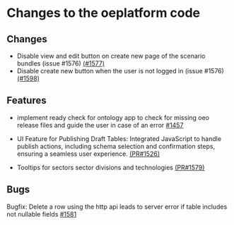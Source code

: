 # Changes to the oeplatform code

## Changes

- Disable view and edit button on create new page of the scenario bundles  (issue #1576) [(#1577)](https://github.com/OpenEnergyPlatform/oeplatform/pull/1577)
- Disable create new button when the user is not logged in  (issue #1576) [(#1598)](https://github.com/OpenEnergyPlatform/oeplatform/pull/1598)

## Features

- implement ready check for ontology app to check for missing oeo release files and guide the user in case of an error [#1457](https://github.com/OpenEnergyPlatform/oeplatform/pull/1547/)

- UI Feature for Publishing Draft Tables: Integrated JavaScript to handle publish actions, including schema selection and confirmation steps, ensuring a seamless user experience.  [(PR#1526)](https://github.com/OpenEnergyPlatform/oeplatform/pull/1526)

- Tooltips for sectors sector divisions and technologies [(PR#1579)](https://github.com/OpenEnergyPlatform/oeplatform/pull/1579)

## Bugs

Bugfix: Delete a row using the http api leads to server error if table includes not nullable fields [#1581](https://github.com/OpenEnergyPlatform/oeplatform/pull/1581)
